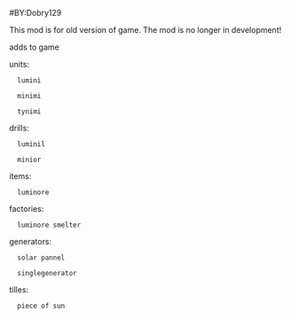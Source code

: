 #BY:Dobry129

This mod is for old version of game. 
The mod is no longer in development!

 adds to game


units:

      lumini

      minimi

      tynimi


drills:

      luminil

      minior


items:

      luminore


factories:

      luminore smelter


generators:

      solar pannel

      singlegenerator


tilles:

      piece of sun
  
